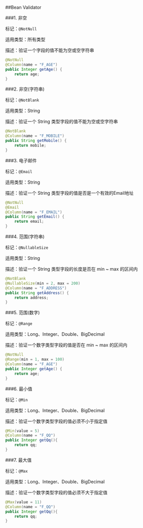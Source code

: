 ##Bean Validator

###1. 非空

标记：`@NotNull`

适用类型：所有类型

描述：验证一个字段的值不能为空或空字符串

```java
@NotNull
@Column(name = "F_AGE")
public Integer getAge() {
	return age;
}
```

###2. 非空(字符串)

标记：`@NotBlank`

适用类型：String

描述：验证一个 String 类型字段的值不能为空或空字符串

```java
@NotBlank
@Column(name = "F_MOBILE")
public String getMobile() {
	return mobile;
}
```

###3. 电子邮件

标记：`@Email`

适用类型：String

描述：验证一个 String 类型字段的值是否是一个有效的Email地址

```java
@NotNull
@Email
@Column(name = "F_EMAIL")
public String getEmail() {
	return email;
}
```

###4. 范围(字符串)

标记：`@NullableSize`

适用类型：String

描述：验证一个 String 类型字段的长度是否在 min ~ max 的区间内

```java
@NotBlank
@NullableSize(min = 2, max = 200)
@Column(name = "F_ADDRESS")
public String getAddress() {
	return address;
}
```

###5. 范围(数字)

标记：`@Range`

适用类型：Long、Integer、Double、BigDecimal

描述：验证一个数字类型字段的值是否在 min ~ max 的区间内

```java
@NotNull
@Range(min = 1, max = 100)
@Column(name = "F_AGE")
public Integer getAge() {
	return age;
}
```

###6. 最小值

标记：`@Min`

适用类型：Long、Integer、Double、BigDecimal

描述：验证一个数字类型字段的值必须不小于指定值

```java
@Min(value = 5)
@Column(name = "F_QQ")
public Integer getQq(){
	return qq;
}
```

###7. 最大值

标记：`@Max`

适用类型：Long、Integer、Double、BigDecimal

描述：验证一个数字类型字段的值必须不大于指定值


```java
@Max(value = 11)
@Column(name = "F_QQ")
public Integer getQq(){
	return qq;
}
```
